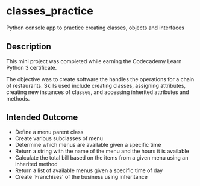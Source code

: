 # classes_practice
Python console app to practice creating classes, objects and interfaces

## Description
This mini project was completed while earning the Codecademy Learn Python 3 certificate.

The objective was to create software the handles the operations for a chain of restaurants. 
Skills used include creating classes, assigning attributes, creating new instances of classes, and accessing inherited attributes and methods.

## Intended Outcome
- Define a menu parent class
- Create various subclasses of menu
- Determine which menus are available given a specific time
- Return a string with the name of the menu and the hours it is available 
- Calculate the total bill based on the items from a given menu using an inherited method
- Return a list of available menus given a specific time of day
- Create 'Franchises' of the business using inheritance